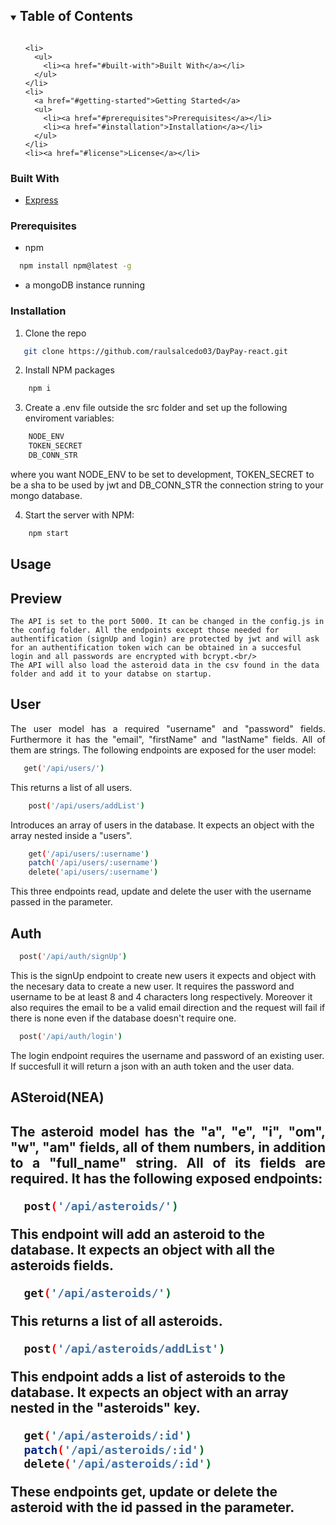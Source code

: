 <details open="open">
  <summary><h2 style="display: inline-block">Table of Contents</h2></summary>
  <ol>

    <li>
      <ul>
        <li><a href="#built-with">Built With</a></li>
      </ul>
    </li>
    <li>
      <a href="#getting-started">Getting Started</a>
      <ul>
        <li><a href="#prerequisites">Prerequisites</a></li>
        <li><a href="#installation">Installation</a></li>
      </ul>
    </li>
    <li><a href="#license">License</a></li>

  </ol>
</details>

### Built With

* [Express](https://expressjs.com/)

### Prerequisites

* npm

``` sh
  npm install npm@latest -g
```

* a mongoDB instance running

### Installation

1. Clone the repo

``` sh
   git clone https://github.com/raulsalcedo03/DayPay-react.git
```

2. Install NPM packages

``` sh
    npm i
```

3. Create a .env file outside the src folder and set up the following enviroment variables:

``` sh
    NODE_ENV
    TOKEN_SECRET
    DB_CONN_STR
```

where you want NODE_ENV to be set to development, TOKEN_SECRET to be a sha to be used by jwt and DB_CONN_STR the connection string to your mongo database.

4. Start the server with NPM:

``` sh
    npm start
```

## Usage 

<h2> Preview </h2>
<p align="justify">

    The API is set to the port 5000. It can be changed in the config.js in the config folder. All the endpoints except those needed for authentification (signUp and login) are protected by jwt and will ask for an authentification token wich can be obtained in a succesful login and all passwords are encrypted with bcrypt.<br/>
    The API will also load the asteroid data in the csv found in the data folder and add it to your databse on startup.

</p>

<h2>User</h2>
<p align="justify">
  The user model has a required "username" and "password" fields. Furthermore it has the "email", "firstName" and "lastName" fields. All of them are strings.
  The following endpoints are exposed for the user model:
  
  

``` sh
   get('/api/users/')
  ```

  This returns a list of all users.

  

``` sh
    post('/api/users/addList')
  ```

  Introduces an array of users in the database. It expects an object with the array nested inside a "users".

``` sh
    get('/api/users/:username')
    patch('/api/users/:username')
    delete('api/users/:username')
```

This three endpoints read, update and delete the user with the username passed in the parameter.
</p>

<h2>Auth</h2>
<p align="justify">

``` sh
  post('/api/auth/signUp')
```
This is the signUp endpoint to create new users it expects and object with the necesary data to create a new user. It requires the password and username to be at least 8 and 4 characters long respectively. Moreover it also requires the email to be a valid email direction and the request will fail if there is none even if the database doesn't require one.

``` sh
  post('/api/auth/login')
```
The login endpoint requires the username and password of an existing user. If succesfull it will return a json with an auth token and the user data.
</p>

<h2> ASteroid(NEA) <h2>

<p align='justify'>
  The asteroid model has the "a", "e", "i", "om", "w", "am" fields, all of them numbers, in addition to a "full_name" string. All of its fields are required. It has the following exposed endpoints:

  ``` sh
    post('/api/asteroids/')
  ```
  This endpoint will add an asteroid to the database. It expects an object with all the asteroids fields.

  ```sh
    get('/api/asteroids/')
  ```
  This returns a list of all asteroids.

  ``` sh
    post('/api/asteroids/addList')
  ```
  This endpoint adds a list of asteroids to the database. It expects an object with an array nested in the "asteroids" key.

  ``` sh
    get('/api/asteroids/:id')
    patch('/api/asteroids/:id')
    delete('/api/asteroids/:id')
  ```

  These endpoints get, update or delete the asteroid with the id passed in the parameter.
</p>
